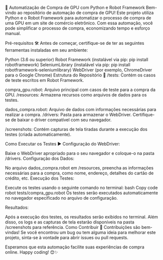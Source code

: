 🤖 Automatização de Compra de GPU com Python e Robot Framework
Bem-vindo ao repositório de automação de compra de GPU! Este projeto utiliza Python e o Robot Framework para automatizar o processo de compra de uma GPU em um site de comércio eletrônico. Com essa automação, você pode simplificar o processo de compra, economizando tempo e esforço manual.

Pré-requisitos 🛠️
Antes de começar, certifique-se de ter as seguintes ferramentas instaladas em seu ambiente:

Python (3.6 ou superior)
Robot Framework (instalável via pip: pip install robotframework)
SeleniumLibrary (instalável via pip: pip install robotframework-seleniumlibrary)
WebDriver (por exemplo, ChromeDriver para o Google Chrome)
Estrutura do Repositório 📂
/tests: Contém os casos de teste escritos em Robot Framework.

compra_gpu.robot: Arquivo principal com casos de teste para a compra da GPU.
/resources: Armazena recursos como arquivos de dados para os testes.

dados_compra.robot: Arquivo de dados com informações necessárias para realizar a compra.
/drivers: Pasta para armazenar o WebDriver. Certifique-se de baixar o driver compatível com seu navegador.

/screenshots: Contém capturas de tela tiradas durante a execução dos testes (criada automaticamente).

Como Executar os Testes ▶️
Configuração do WebDriver:

Baixe o WebDriver apropriado para o seu navegador e coloque-o na pasta /drivers.
Configuração dos Dados:

No arquivo dados_compra.robot em /resources, preencha as informações necessárias para a compra, como nome, endereço, detalhes do cartão de crédito, etc.
Execução dos Testes:

Execute os testes usando o seguinte comando no terminal:
bash
Copy code
robot tests/compra_gpu.robot
Os testes serão executados automaticamente no navegador especificado no arquivo de configuração.

Resultados:

Após a execução dos testes, os resultados serão exibidos no terminal. Além disso, os logs e as capturas de tela estarão disponíveis na pasta /screenshots para referência.
Como Contribuir 🤝
Contribuições são bem-vindas! Se você encontrou um bug ou tem alguma ideia para melhorar este projeto, sinta-se à vontade para abrir issues ou pull requests.

Esperamos que esta automação facilite suas experiências de compra online. Happy coding! 😊✨
